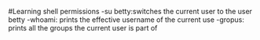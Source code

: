 #Learning shell permissions
-su betty:switches the current user to the user betty
-whoami: prints the effective username of the current use
-gropus: prints all the groups the current user is part of
